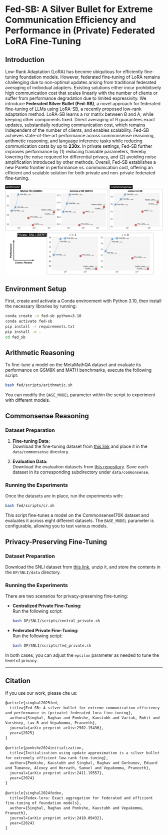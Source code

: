 # Fed-SB: A Silver Bullet for Extreme Communication Efficiency and Performance in (Private) Federated LoRA Fine-Tuning

## Introduction

Low-Rank Adaptation (LoRA) has become ubiquitous for efficiently fine-tuning foundation models. However, federated fine-tuning of LoRA remains challenging due to non-optimal updates arising from traditional federated averaging of individual adapters. Existing solutions either incur prohibitively high communication cost that scales linearly with the number of clients or suffer from performance degradation due to limited expressivity. We introduce **Federated Silver Bullet (Fed-SB)**, a novel approach for federated fine-tuning of LLMs using LoRA-SB, a recently proposed low-rank adaptation method. LoRA-SB learns a rxr matrix between B and A, while keeping other components fixed. Direct averaging of R guarantees exact updates, substantially reducing communication cost, which remains independent of the number of clients, and enables scalability. Fed-SB achieves state-of-the-art performance across commonsense reasoning, arithmetic reasoning, and language inference tasks while reducing communication costs by up to **230x**. In private settings, Fed-SB further improves performance by (1) reducing trainable parameters, thereby lowering the noise required for differential privacy, and (2) avoiding noise amplification introduced by other methods. Overall, Fed-SB establishes a new Pareto frontier in performance vs. communication cost, offering an efficient and scalable solution for both private and non-private federated fine-tuning.

![Fed-SB Results](assets/results.png)

## Environment Setup

First, create and activate a Conda environment with Python 3.10, then install the necessary libraries by running:

```bash
conda create -n fed-sb python=3.10
conda activate fed-sb
pip install -r requirements.txt
pip install -e .
cd fed_sb
```

## Arithmetic Reasoning

To fine-tune a model on the MetaMathQA dataset and evaluate its performance on GSM8K and MATH benchmarks, execute the following script:

```bash
bash fed/scripts/arithmetic.sh
```

You can modify the `BASE_MODEL` parameter within the script to experiment with different models.

## Commonsense Reasoning

### Dataset Preparation

1. **Fine-tuning Data:**  
   Download the fine-tuning dataset from [this link](https://github.com/AGI-Edgerunners/LLM-Adapters/blob/main/ft-training_set/commonsense_170k.json) and place it in the `data/commonsense` directory.

2. **Evaluation Data:**  
   Download the evaluation datasets from [this repository](https://github.com/AGI-Edgerunners/LLM-Adapters/tree/main/dataset). Save each dataset in its corresponding subdirectory under `data/commonsense`.

### Running the Experiments

Once the datasets are in place, run the experiments with:

```bash
bash fed/scripts/cr.sh
```

This script fine-tunes a model on the Commonsense170K dataset and evaluates it across eight different datasets. The `BASE_MODEL` parameter is configurable, allowing you to test various models.

## Privacy-Preserving Fine-Tuning

### Dataset Preparation

Download the SNLI dataset from [this link](https://nlp.stanford.edu/projects/snli/snli_1.0.zip), unzip it, and store the contents in the `DP/SNLI/data` directory.

### Running the Experiments

There are two scenarios for privacy-preserving fine-tuning:

- **Centralized Private Fine-Tuning:**  
  Run the following script:

  ```bash
  bash DP/SNLI/scripts/central_private.sh
  ```

- **Federated Private Fine-Tuning:**  
  Run the following script:

  ```bash
  bash DP/SNLI/scripts/fed_private.sh
  ```

In both cases, you can adjust the `epsilon` parameter as needed to tune the level of privacy.

---

## Citation

If you use our work, please cite us:

```
@article{singhal2025fed,
  title={Fed-SB: A silver bullet for extreme communication efficiency and performance in (private) federated lora fine-tuning},
  author={Singhal, Raghav and Ponkshe, Kaustubh and Vartak, Rohit and Varshney, Lav R and Vepakomma, Praneeth},
  journal={arXiv preprint arXiv:2502.15436},
  year={2025}
}

@article{ponkshe2024initialization,
  title={Initialization using update approximation is a silver bullet for extremely efficient low-rank fine-tuning},
  author={Ponkshe, Kaustubh and Singhal, Raghav and Gorbunov, Eduard and Tumanov, Alexey and Horvath, Samuel and Vepakomma, Praneeth},
  journal={arXiv preprint arXiv:2411.19557},
  year={2024}
}

@article{singhal2024fedex,
  title={Fedex-lora: Exact aggregation for federated and efficient fine-tuning of foundation models},
  author={Singhal, Raghav and Ponkshe, Kaustubh and Vepakomma, Praneeth},
  journal={arXiv preprint arXiv:2410.09432},
  year={2024}
}
```
